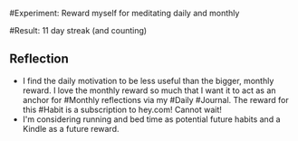 #Experiment: Reward myself for meditating daily and monthly

#Result: 11 day streak (and counting)

## Reflection
- I find the daily motivation to be less useful than the bigger, monthly reward. I love the monthly reward so much that I want it to act as an anchor for #Monthly reflections via my #Daily #Journal. The reward for this #Habit is a subscription to hey.com! Cannot wait!
- I'm considering running and bed time as potential future habits and a Kindle as a future reward. 